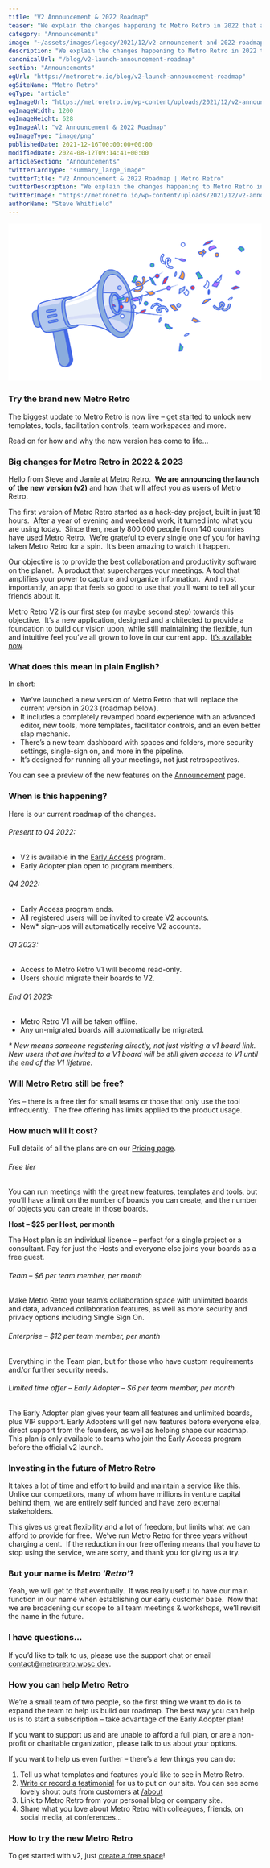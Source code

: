 ```yaml
---
title: "V2 Announcement & 2022 Roadmap"
teaser: "We explain the changes happening to Metro Retro in 2022 that affect everyone"
category: "Announcements"
image: "~/assets/images/legacy/2021/12/v2-announcement-and-2022-roadmap.png"
description: "We explain the changes happening to Metro Retro in 2022 that affect everyone"
canonicalUrl: "/blog/v2-launch-announcement-roadmap"
section: "Announcements"
ogUrl: "https://metroretro.io/blog/v2-launch-announcement-roadmap"
ogSiteName: "Metro Retro"
ogType: "article"
ogImageUrl: "https://metroretro.io/wp-content/uploads/2021/12/v2-announcement-and-2022-roadmap.png"
ogImageWidth: 1200
ogImageHeight: 628
ogImageAlt: "v2 Announcement & 2022 Roadmap"
ogImageType: "image/png"
publishedDate: 2021-12-16T00:00:00+00:00
modifiedDate: 2024-08-12T09:14:41+00:00
articleSection: "Announcements"
twitterCardType: "summary_large_image"
twitterTitle: "V2 Announcement & 2022 Roadmap | Metro Retro"
twitterDescription: "We explain the changes happening to Metro Retro in 2022 that affect everyone"
twitterImage: "https://metroretro.io/wp-content/uploads/2021/12/v2-announcement-and-2022-roadmap.png"
authorName: "Steve Whitfield"
---
```


![megaphone shooting confetti](../../assets/images/legacy/2023/05/61bb3997035abeb824ba815e_Megaphone-v2-2-1.png)

### Try the brand new Metro Retro

The biggest update to Metro Retro is now live – [get started](/setup) to unlock new templates, tools, facilitation controls, team workspaces and more.

Read on for how and why the new version has come to life…

### Big changes for Metro Retro in 2022 & 2023

Hello from Steve and Jamie at Metro Retro.  **We are announcing the launch of the new version (v2)** and how that will affect you as users of Metro Retro.

The first version of Metro Retro started as a hack-day project, built in just 18 hours.  After a year of evening and weekend work, it turned into what you are using today.  Since then, nearly 800,000 people from 140 countries have used Metro Retro.  We’re grateful to every single one of you for having taken Metro Retro for a spin.  It’s been amazing to watch it happen.

Our objective is to provide the best collaboration and productivity software on the planet.  A product that supercharges your meetings. A tool that amplifies your power to capture and organize information.  And most importantly, an app that feels so good to use that you’ll want to tell all your friends about it.

Metro Retro V2 is our first step (or maybe second step) towards this objective.  It’s a new application, designed and architected to provide a foundation to build our vision upon, while still maintaining the flexible, fun and intuitive feel you’ve all grown to love in our current app.  [It’s available now](https://metroretro.io/setup).

### What does this mean in plain English?

In short:

- We’ve launched a new version of Metro Retro that will replace the current version in 2023 (roadmap below).
- It includes a completely revamped board experience with an advanced editor, new tools, more templates, facilitator controls, and an even better slap mechanic.
- There’s a new team dashboard with spaces and folders, more security settings, single-sign on, and more in the pipeline.
- It’s designed for running all your meetings, not just retrospectives.

You can see a preview of the new features on the [Announcement](https://metroretro.io/early-access) page.

### When is this happening?

Here is our current roadmap of the changes.  

###### Present to Q4 2022:

- V2 is available in the [Early Access](/early-access) program.
- Early Adopter plan open to program members.

###### Q4 2022:

- Early Access program ends.
- All registered users will be invited to create V2 accounts.
- New\* sign-ups will automatically receive V2 accounts.

###### Q1 2023:

- Access to Metro Retro V1 will become read-only.  
- Users should migrate their boards to V2.

###### End Q1 2023:

- Metro Retro V1 will be taken offline.
- Any un-migrated boards will automatically be migrated.

_\* New means someone registering directly, not just visiting a v1 board link.  New users that are invited to a V1 board will be still given access to V1 until the end of the V1 lifetime._

### Will Metro Retro still be free?

Yes – there is a free tier for small teams or those that only use the tool infrequently.  The free offering has limits applied to the product usage.

### How much will it cost?

Full details of all the plans are on our [Pricing page](/pricing).

###### Free tier

You can run meetings with the great new features, templates and tools, but you’ll have a limit on the number of boards you can create, and the number of objects you can create in those boards.

**Host – $25 per Host, per month**

The Host plan is an individual license – perfect for a single project or a consultant. Pay for just the Hosts and everyone else joins your boards as a free guest.

###### Team – $6 per team member, per month

Make Metro Retro your team’s collaboration space with unlimited boards and data, advanced collaboration features, as well as more security and privacy options including Single Sign On.

###### Enterprise – $12 per team member, per month

Everything in the Team plan, but for those who have custom requirements and/or further security needs.

###### Limited time offer – Early Adopter – $6 per team member, per month

The Early Adopter plan gives your team all features and unlimited boards, plus VIP support. Early Adopters will get new features before everyone else, direct support from the founders, as well as helping shape our roadmap. This plan is only available to teams who join the Early Access program before the official v2 launch.

### Investing in the future of Metro Retro

It takes a lot of time and effort to build and maintain a service like this.  Unlike our competitors, many of whom have millions in venture capital behind them, we are entirely self funded and have zero external stakeholders.

This gives us great flexibility and a lot of freedom, but limits what we can afford to provide for free.  We’ve run Metro Retro for three years without charging a cent.  If the reduction in our free offering means that you have to stop using the service, we are sorry, and thank you for giving us a try.

### But your name is Metro ‘_Retro_‘?

Yeah, we will get to that eventually.  It was really useful to have our main function in our name when establishing our early customer base.  Now that we are broadening our scope to all team meetings & workshops, we’ll revisit the name in the future.

### I have questions…

If you’d like to talk to us, please use the support chat or email contact@metroretro.wpsc.dev.

### How you can help Metro Retro

We’re a small team of two people, so the first thing we want to do is to expand the team to help us build our roadmap. The best way you can help us is to start a subscription – take advantage of the Early Adopter plan!

If you want to support us and are unable to afford a full plan, or are a non-profit or charitable organization, please talk to us about your options.

If you want to help us even further – there’s a few things you can do:

1.  Tell us what templates and features you’d like to see in Metro Retro.
2.  [Write or record a testimonial](https://testimonial.to/metro-retro/all) for us to put on our site. You can see some lovely shout outs from customers at [/about](/about)
3.  Link to Metro Retro from your personal blog or company site.
4.  Share what you love about Metro Retro with colleagues, friends, on social media, at conferences…

### How to try the new Metro Retro

To get started with v2, just [create a free space](/setup)!
